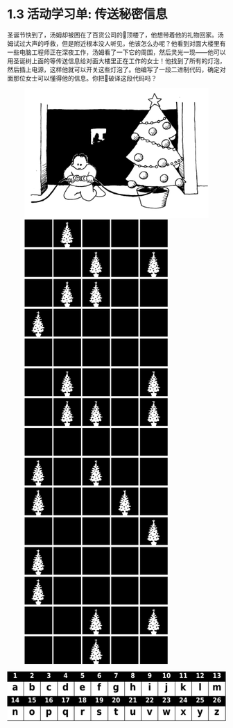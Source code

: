 # 1.3 活动学习单: 传送秘密信息

圣诞节快到了，汤姆却被困在了百货公司的顶楼了，他想带着他的礼物回家。汤姆试过大声的呼救，但是附近根本没人听见，他该怎么办呢？他看到对面大楼里有一些电脑工程师正在深夜工作，汤姆看了一下它的周围，然后灵光一现——他可以用圣诞树上面的等传送信息给对面大楼里正在工作的女士！他找到了所有的灯泡，然后插上电源，这样他就可以开关这些灯泡了。他编写了一段二进制代码，确定对面那位女士可以懂得他的信息。你把破译这段代码吗？

<figure class="half">
<img src="/img/act1img7.1.png"/>
<img src="/img/act1img7.png"/>
</figure>
<center><img src="/img/act1img8.png"/></center>
